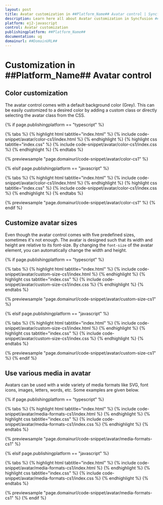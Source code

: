 ```yaml
---
layout: post
title: Avatar customization in ##Platform_Name## Avatar control | Syncfusion
description: Learn here all about Avatar customization in Syncfusion ##Platform_Name## Avatar control of Syncfusion Essential JS 2 and more.
platform: ej2-javascript
control: Avatar customization 
publishingplatform: ##Platform_Name##
documentation: ug
domainurl: ##DomainURL##
---
```


# Customization in ##Platform_Name## Avatar control

## Color customization

The avatar control comes with a default background color (Grey). This can be easily customized to a desired color by adding a custom class or directly selecting the avatar class from the CSS.

{% if page.publishingplatform == "typescript" %}

 {% tabs %}
{% highlight html tabtitle="index.html" %}
{% include code-snippet/avatar/color-cs1/index.html %}
{% endhighlight %}
{% highlight css tabtitle="index.css" %}
{% include code-snippet/avatar/color-cs1/index.css %}
{% endhighlight %}
{% endtabs %}
        
{% previewsample "page.domainurl/code-snippet/avatar/color-cs1" %}

{% elsif page.publishingplatform == "javascript" %}

{% tabs %}
{% highlight html tabtitle="index.html" %}
{% include code-snippet/avatar/color-cs1/index.html %}
{% endhighlight %}
{% highlight css tabtitle="index.css" %}
{% include code-snippet/avatar/color-cs1/index.css %}
{% endhighlight %}
{% endtabs %}

{% previewsample "page.domainurl/code-snippet/avatar/color-cs1" %}
{% endif %}

## Customize avatar sizes

Even though the avatar control comes with five predefined sizes, sometimes it's not enough. The avatar is designed such that its width and height are relative to its font-size. By changing the `font-size` of the avatar element, you can automatically change the width and height.

{% if page.publishingplatform == "typescript" %}

 {% tabs %}
{% highlight html tabtitle="index.html" %}
{% include code-snippet/avatar/custom-size-cs1/index.html %}
{% endhighlight %}
{% highlight css tabtitle="index.css" %}
{% include code-snippet/avatar/custom-size-cs1/index.css %}
{% endhighlight %}
{% endtabs %}
        
{% previewsample "page.domainurl/code-snippet/avatar/custom-size-cs1" %}

{% elsif page.publishingplatform == "javascript" %}

{% tabs %}
{% highlight html tabtitle="index.html" %}
{% include code-snippet/avatar/custom-size-cs1/index.html %}
{% endhighlight %}
{% highlight css tabtitle="index.css" %}
{% include code-snippet/avatar/custom-size-cs1/index.css %}
{% endhighlight %}
{% endtabs %}

{% previewsample "page.domainurl/code-snippet/avatar/custom-size-cs1" %}
{% endif %}

## Use various media in avatar

Avatars can be used with a wide variety of media formats like SVG, font icons, images, letters, words, etc. Some examples are given below.

{% if page.publishingplatform == "typescript" %}

 {% tabs %}
{% highlight html tabtitle="index.html" %}
{% include code-snippet/avatar/media-formats-cs1/index.html %}
{% endhighlight %}
{% highlight css tabtitle="index.css" %}
{% include code-snippet/avatar/media-formats-cs1/index.css %}
{% endhighlight %}
{% endtabs %}
        
{% previewsample "page.domainurl/code-snippet/avatar/media-formats-cs1" %}

{% elsif page.publishingplatform == "javascript" %}

{% tabs %}
{% highlight html tabtitle="index.html" %}
{% include code-snippet/avatar/media-formats-cs1/index.html %}
{% endhighlight %}
{% highlight css tabtitle="index.css" %}
{% include code-snippet/avatar/media-formats-cs1/index.css %}
{% endhighlight %}
{% endtabs %}

{% previewsample "page.domainurl/code-snippet/avatar/media-formats-cs1" %}
{% endif %}
